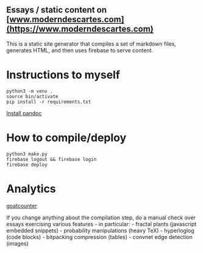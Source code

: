 ## Essays / static content on [www.moderndescartes.com](https://www.moderndescartes.com)

This is a static site generator that compiles a set of markdown files, generates HTML, and then uses firebase to serve content.

# Instructions to myself
```
python3 -m venv .
source bin/activate
pip install -r requirements.txt
```

[Install pandoc](https://pandoc.org/installing.html)

# How to compile/deploy
```
python3 make.py
firebase logout && firebase login
firebase deploy
```

# Analytics

[goatcounter](https://moderndescartes.goatcounter.com/)

If you change anything about the compilation step, do a manual check over essays exercising various features - in particular:
    - fractal plants (javascript embedded snippets)
    - probability manipulations (heavy TeX)
    - hyperloglog (code blocks)
    - bitpacking compression (tables)
    - convnet edge detection (images)
